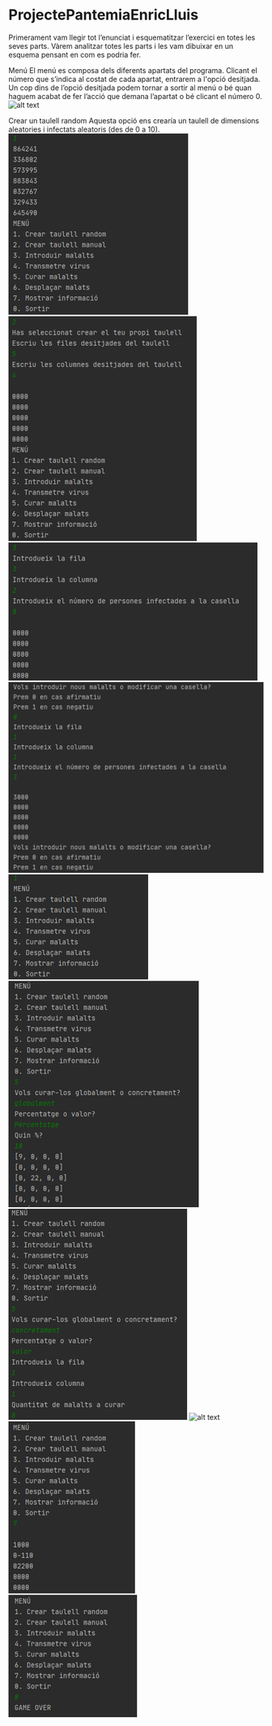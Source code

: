 # ProjectePantemiaEnricLluis
Primerament vam llegir tot l’enunciat i esquematitzar l’exercici en totes les seves parts.
Vàrem analitzar totes les parts i les vam dibuixar en un esquema pensant en com es podria fer.

Menú
El menú es composa dels diferents apartats del programa. Clicant el número que s’indica al costat de cada apartat, entrarem a l'opció desitjada.
Un cop dins de l’opció desitjada podem tornar a sortir al menú o bé quan haguem acabat de fer l’acció que demana l’apartat o bé clicant el número 0.
![alt text](https://github.com/EnricRobert/ProjectePantemiaEnricLluis/blob/main/CapturesProjecte/Menú.PNG)

Crear un taulell random
Aquesta opció ens crearía un taulell de dimensions aleatories i infectats aleatoris (des de 0 a 10).
![alt text](https://github.com/EnricRobert/ProjectePantemiaEnricLluis/blob/main/CapturesProjecte/TaulellRandom.PNG)
![alt text](https://github.com/EnricRobert/ProjectePantemiaEnricLluis/blob/main/CapturesProjecte/TaulellManual.PNG)
![alt text](https://github.com/EnricRobert/ProjectePantemiaEnricLluis/blob/main/CapturesProjecte/IntroduirMalalts.PNG)
![alt text](https://github.com/EnricRobert/ProjectePantemiaEnricLluis/blob/main/CapturesProjecte/NousMalalts.PNG)
![alt text](https://github.com/EnricRobert/ProjectePantemiaEnricLluis/blob/main/CapturesProjecte/CasnegatiuMalalts.PNG)
![alt text](https://github.com/EnricRobert/ProjectePantemiaEnricLluis/blob/main/CapturesProjecte/CuraGlobalPercentatge.PNG)
![alt text](https://github.com/EnricRobert/ProjectePantemiaEnricLluis/blob/main/CapturesProjecte/CurarConcretamentValor.PNG)
![alt text](https://github.com/EnricRobert/ProjectePantemiaEnricLluis/blob/main/CapturesProjecte/Despla%C3%A7armalalts.PNG)
![alt text](https://github.com/EnricRobert/ProjectePantemiaEnricLluis/blob/main/CapturesProjecte/MostrarInformacio.PNG)
![alt text](https://github.com/EnricRobert/ProjectePantemiaEnricLluis/blob/main/CapturesProjecte/exit.PNG)
